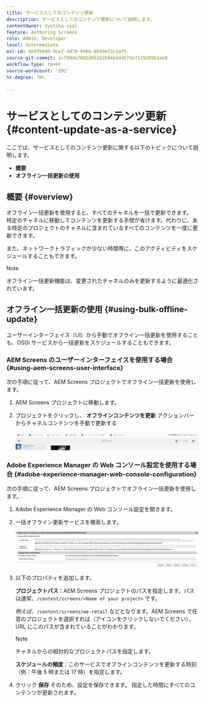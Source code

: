 ```yaml
---
title: サービスとしてのコンテンツ更新
description: サービスとしてのコンテンツ更新について説明します。
contentOwner: Jyotika syal
feature: Authoring Screens
role: Admin, Developer
level: Intermediate
exl-id: de9f669b-9ce7-4d70-99b4-0b69ef3c1af5
source-git-commit: 1cf90de7892d051b2b94b4dd57de7135269b1ee8
workflow-type: tm+mt
source-wordcount: '291'
ht-degree: 78%

---
```


# サービスとしてのコンテンツ更新 {#content-update-as-a-service}

ここでは、サービスとしてのコンテンツ更新に関する以下のトピックについて説明します。

* **概要**
* **オフライン一括更新の使用**

<!--
>[!CAUTION]
>
>This AEM Screens functionality is only available, if you have installed AEM 6.3 Feature Pack 3 or AEM 6.4 Screens Feature Pack 1.
>
>To get access to this Feature Pack, contact Adobe Support and request access. When you have permission you can download it from Package Share. -->

## 概要 {#overview}

オフライン一括更新を使用すると、すべてのチャネルを一括で更新できます。 特定のチャネルに移動してコンテンツを更新する手間が省けます。代わりに、ある特定のプロジェクトのチャネルに含まれているすべてのコンテンツを一度に更新できます。

また、ネットワークトラフィックが少ない時間帯に、このアクティビティをスケジュールすることもできます。

>[!NOTE]
>
>オフライン一括更新機能は、変更されたチャネルのみを更新するように最適化されています。

## オフライン一括更新の使用 {#using-bulk-offline-update}

ユーザーインターフェイス（UI）から手動でオフライン一括更新を使用することも、OSGi サービスから一括更新をスケジュールすることもできます。

### AEM Screens のユーザーインターフェイスを使用する場合 {#using-aem-screens-user-interface}

次の手順に従って、AEM Screens プロジェクトでオフライン一括更新を使用します。

1. AEM Screens プロジェクトに移動します。
1. プロジェクトをクリックし、 **オフラインコンテンツを更新** アクションバーからチャネルコンテンツを手動で更新する

   ![screen_shot_2018-04-24at122256pm](assets/screen_shot_2018-04-24at122256pm.png)

### Adobe Experience Manager の Web コンソール設定を使用する場合 {#adobe-experience-manager-web-console-configuration}

次の手順に従って、AEM Screens プロジェクトでオフライン一括更新を使用します。

1. Adobe Experience Manager の Web コンソール設定を開きます。
1. 一括オフライン更新サービスを検索します。

   ![screen_shot_2018-04-24at121428pm](assets/screen_shot_2018-04-24at121428pm.png)

1. 以下のプロパティを追加します。

   **プロジェクトパス**：AEM Screens プロジェクトのパスを指定します。パスは通常、`/content/screens/<Name of your project>` です。

   *例えば*、`/content/screens/we-retail` などとなります。AEM Screens で任意のプロジェクトを選択すれば（アイコンをクリックしないでください）、URL にこのパスが含まれていることがわかります。

   >[!NOTE]
   >
   >チャネルからの相対的なプロジェクトパスを指定します。

   **スケジュールの頻度**：このサービスでオフラインコンテンツを更新する時刻（例：午後 5 時または 17 時）を指定します。

1. クリック **保存** そのため、設定を保存できます。 指定した時間にすべてのコンテンツが更新されます。
